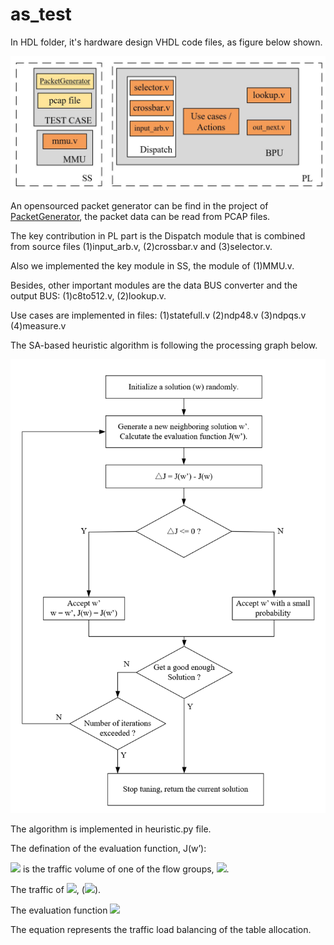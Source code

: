 

# as_test

In HDL folder, it's hardware design VHDL code files, as figure below shown.

![image](https://github.com/qiaosiyi/qiaosiyi.github.io/blob/master/figs/bpu2.jpg)

An opensourced packet generator can be find in the project of [PacketGenerator](https://github.com/NetFPGA/netfpga/wiki/PacketGenerator), the packet data can be read from PCAP files.

The key contribution in PL part is the Dispatch module that is combined from source files (1)input_arb.v, (2)crossbar.v and (3)selector.v.

Also we implemented the key module in SS, the module of (1)MMU.v.


Besides, other important modules are the data BUS converter and the output BUS: (1)c8to512.v, (2)lookup.v.

Use cases are implemented in files: (1)statefull.v (2)ndp48.v (3)ndpqs.v (4)measure.v


The SA-based heuristic algorithm is following the processing graph below.

![image](https://github.com/qiaosiyi/qiaosiyi.github.io/blob/master/figs/saprocess.png)

The algorithm is implemented in heuristic.py file.

The defination of the evaluation function, J(w’):

![](https://render.githubusercontent.com/render/math?math=D\\_{id}[j])
is the traffic volume of one of the flow groups, ![](https://render.githubusercontent.com/render/math?math=j\in[1,256]).

The traffic of ![](https://render.githubusercontent.com/render/math?math=EE_i=\\sum{D\\_id[j]}), (![](https://render.githubusercontent.com/render/math?math=i\in[1,K],j\in{EE_i})).

The evaluation function ![](https://render.githubusercontent.com/render/math?math=J(w)=\\sum^{K}_{i=1}(D^{2}_{i}-D^{2}_{average})^{\dfrac{1}{2}})

The equation represents the traffic load balancing of the table allocation.

